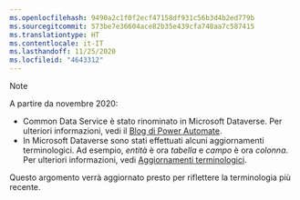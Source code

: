 ```yaml
---
ms.openlocfilehash: 9490a2c1f0f2ecf47158df931c56b3d4b2ed779b
ms.sourcegitcommit: 573be7e36604ace82b35e439cfa748aa7c587415
ms.translationtype: HT
ms.contentlocale: it-IT
ms.lasthandoff: 11/25/2020
ms.locfileid: "4643312"
---
```

> [!NOTE]
> A partire da novembre 2020:
>
> - Common Data Service è stato rinominato in Microsoft Dataverse. Per ulteriori informazioni, vedi il [Blog di Power Automate](https://aka.ms/PAuAppBlog).
> - In Microsoft Dataverse sono stati effettuati alcuni aggiornamenti terminologici. Ad esempio, *entità* è ora *tabella* e *campo* è ora *colonna*. Per ulteriori informazioni, vedi [Aggiornamenti terminologici](https://go.microsoft.com/fwlink/?linkid=2147247).
>
> Questo argomento verrà aggiornato presto per riflettere la terminologia più recente.
